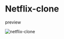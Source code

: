 # Netflix-clone
preview

![netflix-clone](https://user-images.githubusercontent.com/95515582/188412872-d407aa8d-fea6-4495-8906-f0435e8af977.png)

